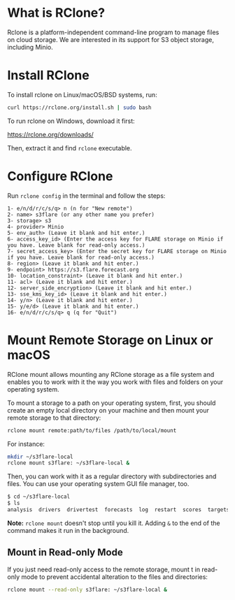 # What is RClone?

Rclone is a platform-independent command-line program to manage files on cloud storage. We are interested in its support for S3 object storage, including Minio.

# Install RClone

To install rclone on Linux/macOS/BSD systems, run:

```bash
curl https://rclone.org/install.sh | sudo bash
```

To run rclone on Windows, download it first:

https://rclone.org/downloads/

Then, extract it and find `rclone` executable.

# Configure RClone

Run `rclone config` in the terminal and follow the steps:

```
1- e/n/d/r/c/s/q> n (n for "New remote")
2- name> s3flare (or any other name you prefer)
3- storage> s3
4- provider> Minio
5- env_auth> (Leave it blank and hit enter.)
6- access_key_id> (Enter the access key for FLARE storage on Minio if you have. Leave blank for read-only access.)
7- secret_access_key> (Enter the secret key for FLARE storage on Minio if you have. Leave blank for read-only access.)
8- region> (Leave it blank and hit enter.)
9- endpoint> https://s3.flare.forecast.org
10- location_constraint> (Leave it blank and hit enter.)
11- acl> (Leave it blank and hit enter.)
12- server_side_encryption> (Leave it blank and hit enter.)
13- sse_kms_key_id> (Leave it blank and hit enter.)
14- y/n> (Leave it blank and hit enter.)
15- y/e/d> (Leave it blank and hit enter.)
16- e/n/d/r/c/s/q> q (q for "Quit")
```


# Mount Remote Storage on Linux or macOS

RClone mount allows mounting any RClone storage as a file system and enables you to work with it the way you work with files and folders on your operating system.

To mount a storage to a path on your operating system, first, you should create an empty local directory on your machine and then mount your remote storage to that directory:

```bash
rclone mount remote:path/to/files /path/to/local/mount
```

For instance:

```bash
mkdir ~/s3flare-local
rclone mount s3flare: ~/s3flare-local &
```

Then, you can work with it as a regular directory with subdirectories and files. You can use your operating system GUI file manager, too.

```bash
$ cd ~/s3flare-local
$ ls
analysis  drivers  drivertest  forecasts  log  restart  scores  targets
```

**Note:** `rclone mount` doesn't stop until you kill it. Adding `&` to the end of the command makes it run in the background.

## Mount in Read-only Mode

If you just need read-only access to the remote storage, mount t in read-only mode to prevent accidental alteration to the files and directories:

```bash
rclone mount --read-only s3flare: ~/s3flare-local &
```